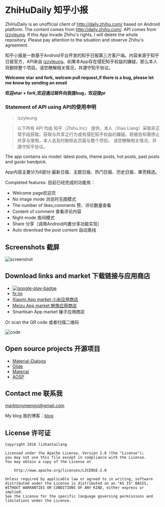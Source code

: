 # ZhiHuDaily 知乎小报

ZhiHuDaily is an unofficial client of http://daily.zhihu.com/ based on Android platform. The content comes from http://daily.zhihu.com/. API comes from [izzyleung](https://github.com/izzyleung). If this App invade Zhihu's rights, I will delete the whole repository. Please pay attention to the situation and observe Zhihu's agreement.

知乎小报是一款基于Android平台开发的知乎日报第三方客户端。内容来源于知乎日报官方，API来自 [izzyleung](https://github.com/izzyleung)。如果本App存在侵犯知乎权益的嫌疑，那么本人将删除整个项目。请您暸解相关情况，并遵守知乎协议。

**Welcome star and fork, welcom pull request,if there is a bug, please let me know by sending an email**

**欢迎star + fork,欢迎通过邮件向我提bug，欢迎提pr**

### Statement of API using  API的使用申明
>izzyleung

> 以下所有 API 均由 知乎（Zhihu.Inc） 提供，本人（Xiao Liang）采取非正常手段获取。获取与共享之行为或有侵犯知乎权益的嫌疑。若被告知需停止共享与使用，本人会及时删除此页面与整个项目。
请您暸解相关情况，并遵守知乎协议。

The app contains six model: latest posts, theme posts, hot posts, past posts and guokr handpick.

App内容主要分为6部分:最新日报、主题日报、热门日报、历史日报、果壳精选。

Completed features:
目前已经完成的功能有：

* Welcome page欢迎页
* No image mode 浏览时无图模式
* The number of likes,comments 赞、评论数量查看
* Content of comment 查看评论内容
* Night mode 夜间模式
* Share 分享（调用Android内置分享功能实现）
* Auto download the post content 自动离线

## Screenshots 截屏
![screenshot](https://github.com/marktony/ZhiHuDaily/blob/master/screenshots/screenshot.png)

## Download links and market 下载链接与应用商店
* [![google-play-badge](https://github.com/marktony/ZhiHuDaily/blob/master/screenshots/google-play-badge.png)](https://play.google.com/store/apps/details?id=com.marktony.zhihudaily)
* [fir.im](http://fir.im/gc6w)
* [Xiaomi App market 小米应用商店](http://app.mi.com/detail/312703?ref=search)
* [Meizu App market 魅族应用商店](http://app.flyme.cn/apps/public/detail?package_name=com.marktony.zhihudaily)
* Smartisan App market 锤子应用商店

Or scan the QR code 或者扫描二维码

![code](https://github.com/marktony/ZhiHuDaily/blob/master/screenshots/code.png)

## Open source projects 开源项目
* [Material-Dialogs](https://github.com/afollestad/material-dialogs)
* [Glide](https://github.com/bumptech/glide)
* [Material](https://github.com/rey5137/material)
* [AOSP](https://source.android.com/index.html)

## Contact me 联系我
[marktonymengyi@gmail.com](mailto:marktonymengyi@gmail.com)

My blog 我的博客：[blog](http://marktony.github.io/)

## License 许可证

    Copyright 2016 lizhaotailang

    Licensed under the Apache License, Version 2.0 (the "License");
    you may not use this file except in compliance with the License.
    You may obtain a copy of the License at

        http://www.apache.org/licenses/LICENSE-2.0

    Unless required by applicable law or agreed to in writing, software
    distributed under the License is distributed on an "AS IS" BASIS,
    WITHOUT WARRANTIES OR CONDITIONS OF ANY KIND, either express or implied.
    See the License for the specific language governing permissions and
    limitations under the License.
